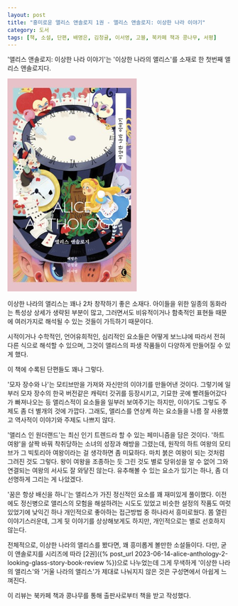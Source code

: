 ```yaml
---
layout: post
title: "흥미로운 앨리스 앤솔로지 1권 - 앨리스 앤솔로지: 이상한 나라 이야기"
category: 도서
tags: [책, 소설, 단편, 배명은, 김청귤, 이서영, 고블, 북카페 책과 콩나무, 서평]
---
```


'앨리스 앤솔로지: 이상한 나라 이야기'는
'이상한 나라의 앨리스'를 소재로 한 첫번째 앨리스 앤솔로지다.

![표지](/images/alice-anthology-1-wonderland-story-book-h480.jpg)

이상한 나라의 앨리스는 꽤나 2차 창작하기 좋은 소재다.
아이들을 위한 일종의 동화라는 특성상 상세가 생략된 부분이 많고,
그러면서도 비유적이거나 함축적인 표현들 때문에 여러가지로 해석될 수 있는 것들이 가득하기 때문이다.

시적이거나 수학적인, 언어유희적인, 심리적인 요소들은
어떻게 보느냐에 따라서 전혀 다른 식으로 해석할 수 있으며,
그것이 앨리스의 파생 작품들이 다양하게 만들어질 수 있게 했다.

이 책에 수록된 단편들도 꽤나 그렇다.

'모자 장수와 나'는 모티브만을 가져와 자신만의 이야기를 만들어낸 것이다.
그렇기에 일부러 모자 장수의 한국 버전같은 캐릭터 갓귀를 등장시키고,
기묘한 곳에 빨려들어갔다가 빠져나오는 등
앨리스적이 요소들을 일부러 보여주기는 하지만,
이야기도 그렇도 주제도 좀 더 별개의 것에 가깝다.
그래도, 앨리스를 연상케 하는 요소들을 나름 잘 사용했고
역사적이 이야기와 주제도 나쁘지 않다.

'앨리스 인 원더랜드'는 최신 인기 트렌드라 할 수 있는 페미니즘을 담은 것이다.
'하트 여왕'을 살짝 바꿔 착취당하는 소녀의 성장과 해방을 그렸는데,
원작의 하트 여왕의 모티브가 그 빅토리아 여왕이라는 걸 생각하면 좀 미묘하다.
마치 붉은 여왕이 되는 것처럼 그려진 것도 그렇다.
왕이 여왕을 조종하는 듯 그린 것도 별로 당위성을 알 수 없어
그와 연결되는 여왕의 서사도 잘 와닿진 않는다.
유추해볼 수 있는 요소가 있기는 하나,
좀 더 선명하게 그리는 게 나았겠다.

<!--
왕은 새 앨리스를 여왕으로 삼고싶어서 현 여왕을 내치려 하며,
이런 일이 빈번히 일어난 것을 짐작케 한다.
왕이 여자를 탐하고, 그렇기에 언제든 갈아치울 명분을 쌓으려 여왕을 그렇게 만드는 거라고도 볼 수 있다.
그러나, 그렇게 끼워맞추면 단순히 왕비가 아니라 여왕으로서 권력까지 쥐게 한 것은 더 이해할 수 없다.
-->

'꿈은 항상 배신을 하니'는
앨리스가 가진 정신적인 요소를 꽤 재미있게 풀이했다.
이전에도 정신병으로 앨리스의 모험을 해설하려는 시도도 있었고
비슷한 설정의 작품도 여럿 있었기에 낮익긴 하나
개인적으로 좋아하는 접근방법 중 하나라서 흥미로웠다.
쫌 열린 이야기스러운데, 그게 뒷 이야기를 상상해보게도 하지만, 개인적으로는 별로 선호하지 않는다.

전체적으로, 이상한 나라의 앨리스를 봤다면,
꽤 흥미롭게 볼만한 소설들이다.
다만, 굳이 앤솔로지를 시리즈에 따라 [2권]({% post_url 2023-06-14-alice-anthology-2-looking-glass-story-book-review %})으로 나누었는데
그게 무색하게 '이상한 나라의 앨리스'와 '거울 나라의 앨리스'가 제대로 나눠지지 않은 것은
구성면에서 아쉽게 느껴진다.



<div class="im im-info">
이 리뷰는 북카페 책과 콩나무를 통해 출판사로부터 책을 받고 작성했다.
</div>
